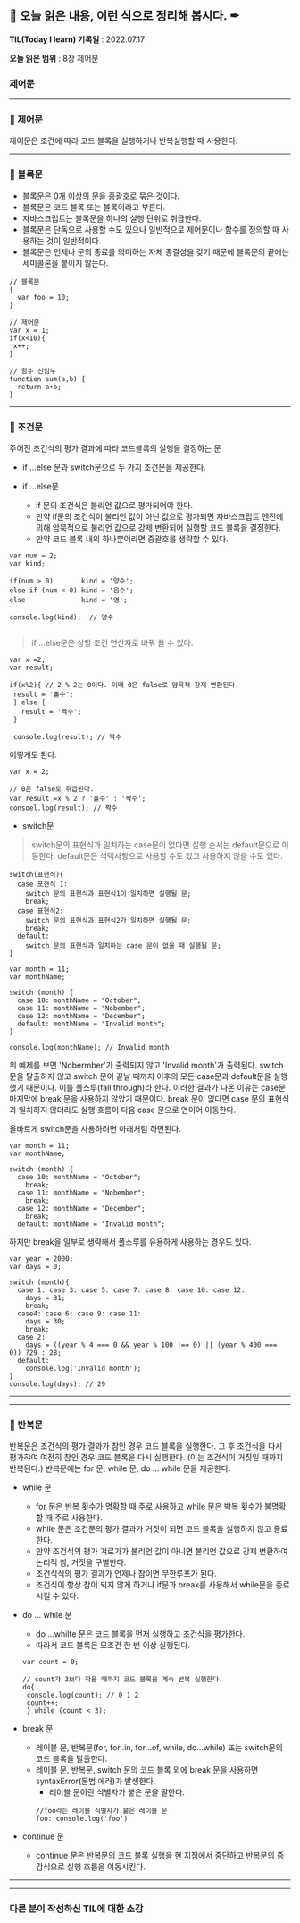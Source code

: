 ## 📕 오늘 읽은 내용, 이런 식으로 정리해 봅시다. ✒

**TIL(Today I learn) 기록일** : 2022.07.17

**오늘 읽은 범위** : 8장 제어문

### 제어문

---

### 📖 제어문

제어문은 조건에 따라 코드 블록을 실행하거나 반복실행할 때 사용한다.



---

### 📖 블록문

- 블록문은 0개 이상의 문을 중괄호로 묶은 것이다. 
- 블록문은 코드 블록 또는 블록이라고 부른다.
- 자바스크립트는 블록문을 하나의 실행 단위로 취급한다.
- 블록문은 단독으로 사용할 수도 있으나 일반적으로 제어문이나 함수를 정의할 때 사용하는 것이 일반적이다.
- 블록문은 언제나 문의 종료를 의미하는 자체 종결성을 갖기 때문에 블록문의 끝에는 세미콜론을 붙이지 않는다.

```
// 블록문
{ 
  var foo = 10;
}

// 제어문
var x = 1;
if(x<10){
 x++;
}

// 함수 선엄누
function sum(a,b) {
  return a+b;
}
```

---

### 📖 조건문

주어진 조건식의 평가 결과에 따라 코드블록의 실행을 결정하는 문
- if ...else 문과 switch문으로 두 가지 조건문을 제공한다.

- if ...else문
  - if 문의 조건식은 불리언 값으로 평가되어야 한다.
  - 만약 if문의 조건식이 불리언 값이 아닌 값으로 평가되면 자바스크립트 엔진에 의해 암묵적으로 불리언 값으로 강제 변환되어 실행할 코드 블록을 결정한다.
  - 만약 코드 블록 내의 하나뿐이라면 중괄호를 생략할 수 있다.
 ```
 var num = 2;
 var kind;
 
 if(num > 0)       kind = '양수';
 else if (num < 0) kind = '음수';
 else              kind = '영';
 
 console.log(kind);  // 양수
     
 ```
 > if ...else문은 상항 조건 연산자로 바꿔 쓸 수 있다.
 ```
 var x =2;
 var result;
 
 if(x%2){ // 2 % 2는 0이다. 이때 0은 false로 암묵적 강제 변환된다.
  result = '홀수';
  } else {
    result = '짝수';
  }
  
  console.log(result); // 짝수
 
 ```
 이렇게도 된다.
 ```
 var x = 2;
 
 // 0은 false로 취급된다.
 var result =x % 2 ? '홀수' : '짝수';
 consoel.log(result); // 짝수
 ```
 
 
 
 
 - switch문

  > switch문의 표현식과 일치하는 case문이 없다면 실행 순서는 default문으로 이동한다. default문은 석택사항으로 사용할 수도 있고 사용하지 않을 수도 있다.
  ```
  switch(표현식){
    case 포현식 1:
      switch 문의 표현식과 표현식1이 일치하면 실행될 문;
      break;
    case 표현식2:
      switch 문의 표현식과 표현식2가 일치하면 실행될 문;
      break;
    default:
      switch 문의 표현식과 일치하는 case 문이 없을 때 실행될 문;
}
  ```
  
  ```
  var month = 11;
  var monthName;
  
  switch (month) {
    case 10: monthName = "October";
    case 11: monthName = "Nobember";
    case 12: monthName = "December";
    default: monthName = "Invalid month";
}

console.log(monthName); // Invalid month
  ```
  위 예제를 보면 'Nobermber'가 출력되지 않고 'Invalid month'가 출력된다. 
  switch 문을 탈출하지 않고 switch 문이 끝날 때까지 이후의 모든 case문과 default문을 실행했기 때문이다. 이를 폴스루(fall through)라 한다.
  이러한 결과가 나온 이유는 case문 마지막에 break 문을 사용하지 않았기 때문이다.
  break 문이 없다면 case 문의 표현식과 일치하지 않더라도 실행 흐름이 다음 case 문으로 연이어 이동한다. 
  
  올바르게 switch문을 사용하려면 아래처럼 하면된다.
  ```
  var month = 11;
  var monthName;
  
  switch (month) {
    case 10: monthName = "October";
      break;
    case 11: monthName = "Nobember";
      break;
    case 12: monthName = "December";
      break;
    default: monthName = "Invalid month";
  ```
  
  하지만 break을 일부로 생략해서 폴스루를 유용하게 사용하는 경우도 있다.
  
  ```
  var year = 2000;
  var days = 0;
  
  switch (month){
    case 1: case 3: case 5: case 7: case 8: case 10: case 12:
      days = 31;
      break;
    case4: case 6: case 9: case 11:
      days = 30;
      break;
    case 2:
      days = ((year % 4 === 0 && year % 100 !== 0) || (year % 400 === 0)) ?29 : 28;
    default:
      console.log('Invalid month');
}
console.log(days); // 29
  ```
 ---
 
 ---
  
### 📖 반복문
  
  반복문은 조건식의 평가 결과가 참인 경우 코드 블록을 실행한다.
  그 후 조건식을 다시 평가햐여 여전히 참인 경우 코드 블록을 다시 실행한다. (이는 조건식이 거짓일 때까지 반복된다.)
  반복문에는 for 문, while 문, do ... while 문을 제공한다.
  
  
  - while 문
    - for 문은 반복 횟수가 명확할 때 주로 사용하고 while 문은 박복 횟수가 불명확할 때 주로 사용한다.
    - while 문은 조건문의 평가 결과가 거짓이 되면 코드 블록을 실행하지 않고 죵료한다.
    - 만약 조건식의 평가 겨로가가 불리언 값이 아니면 불리언 값으로 강제 변환하여 논리적 참, 거짓을 구별한다.
    - 조건식식의 평가 결과가 언제나 참이면 무한루프가 된다.
    - 조건식이 항상 참이 되지 않게 하거나 if문과 break를 사용해서 while문을 종료시킬 수 있다.

  - do ... while 문
    - do ...whilte 문은 코드 블록을 먼저 실행하고 조건식을 평가한다.
    - 따라서 코드 블록은 모조건 한 번 이상 실행된다.
     ```
     var count = 0;
     
     // count가 3보다 작을 때까지 코드 블록을 계속 반복 실행한다.
     do{
      console.log(count); // 0 1 2
      count++;
      } while (count < 3);
     ```
     
  - break 문
    - 레이블 문, 반복문(for, for..in, for...of, while, do...while) 또는 switch문의 코드 블록을 탈출한다.
    - 레이블 문, 반복문, switch 문의 코드 블록 외에 break 문을 사용하면 syntaxError(문법 에러)가 발생한다.
      - 레이블 문이란 식별자가 붙은 문을 말한다.
      ```
      //foo라는 레이블 식별자가 붙은 레이블 문
      foo: console.log('foo')
      ```
     
  - continue 문
    - continue 문은 반복문의 코드 블록 실행을 현 지점에서 중단하고 반복문의 증감식으로 실행 흐름을 이동시킨다.      





  
  
  
 
---

---

### 다른 분이 작성하신 TIL에 대한 소감
